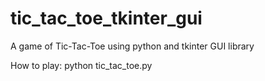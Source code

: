 # tic_tac_toe_tkinter_gui
A game of Tic-Tac-Toe using python and tkinter GUI library

How to play:
   python tic_tac_toe.py
